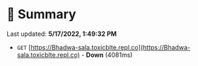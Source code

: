 # 📖 Summary
Last updated: **5/17/2022, 1:49:32 PM**

- `GET` [https://Bhadwa-sala.toxicblte.repl.co](https://Bhadwa-sala.toxicblte.repl.co) - **Down** (4081ms)
